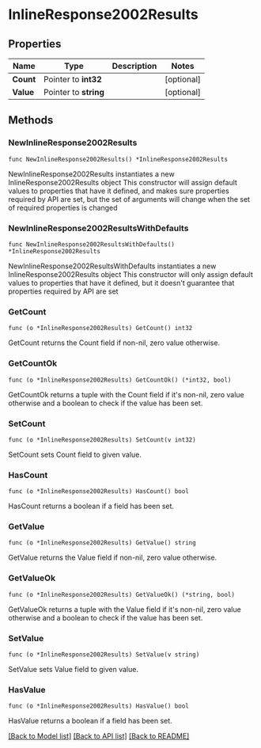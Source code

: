 # InlineResponse2002Results

## Properties

Name | Type | Description | Notes
------------ | ------------- | ------------- | -------------
**Count** | Pointer to **int32** |  | [optional] 
**Value** | Pointer to **string** |  | [optional] 

## Methods

### NewInlineResponse2002Results

`func NewInlineResponse2002Results() *InlineResponse2002Results`

NewInlineResponse2002Results instantiates a new InlineResponse2002Results object
This constructor will assign default values to properties that have it defined,
and makes sure properties required by API are set, but the set of arguments
will change when the set of required properties is changed

### NewInlineResponse2002ResultsWithDefaults

`func NewInlineResponse2002ResultsWithDefaults() *InlineResponse2002Results`

NewInlineResponse2002ResultsWithDefaults instantiates a new InlineResponse2002Results object
This constructor will only assign default values to properties that have it defined,
but it doesn't guarantee that properties required by API are set

### GetCount

`func (o *InlineResponse2002Results) GetCount() int32`

GetCount returns the Count field if non-nil, zero value otherwise.

### GetCountOk

`func (o *InlineResponse2002Results) GetCountOk() (*int32, bool)`

GetCountOk returns a tuple with the Count field if it's non-nil, zero value otherwise
and a boolean to check if the value has been set.

### SetCount

`func (o *InlineResponse2002Results) SetCount(v int32)`

SetCount sets Count field to given value.

### HasCount

`func (o *InlineResponse2002Results) HasCount() bool`

HasCount returns a boolean if a field has been set.

### GetValue

`func (o *InlineResponse2002Results) GetValue() string`

GetValue returns the Value field if non-nil, zero value otherwise.

### GetValueOk

`func (o *InlineResponse2002Results) GetValueOk() (*string, bool)`

GetValueOk returns a tuple with the Value field if it's non-nil, zero value otherwise
and a boolean to check if the value has been set.

### SetValue

`func (o *InlineResponse2002Results) SetValue(v string)`

SetValue sets Value field to given value.

### HasValue

`func (o *InlineResponse2002Results) HasValue() bool`

HasValue returns a boolean if a field has been set.


[[Back to Model list]](../README.md#documentation-for-models) [[Back to API list]](../README.md#documentation-for-api-endpoints) [[Back to README]](../README.md)


